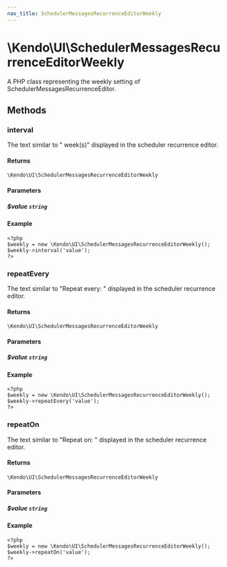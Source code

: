 ```yaml
---
nav_title: SchedulerMessagesRecurrenceEditorWeekly
---
```


# \Kendo\UI\SchedulerMessagesRecurrenceEditorWeekly

A PHP class representing the weekly setting of SchedulerMessagesRecurrenceEditor.


## Methods

### interval
The text similar to " week(s)" displayed in the scheduler recurrence editor.

#### Returns
`\Kendo\UI\SchedulerMessagesRecurrenceEditorWeekly`

#### Parameters

##### $value `string`



#### Example 
    <?php
    $weekly = new \Kendo\UI\SchedulerMessagesRecurrenceEditorWeekly();
    $weekly->interval('value');
    ?>

### repeatEvery
The text similar to "Repeat every: " displayed in the scheduler recurrence editor.

#### Returns
`\Kendo\UI\SchedulerMessagesRecurrenceEditorWeekly`

#### Parameters

##### $value `string`



#### Example 
    <?php
    $weekly = new \Kendo\UI\SchedulerMessagesRecurrenceEditorWeekly();
    $weekly->repeatEvery('value');
    ?>

### repeatOn
The text similar to "Repeat on: " displayed in the scheduler recurrence editor.

#### Returns
`\Kendo\UI\SchedulerMessagesRecurrenceEditorWeekly`

#### Parameters

##### $value `string`



#### Example 
    <?php
    $weekly = new \Kendo\UI\SchedulerMessagesRecurrenceEditorWeekly();
    $weekly->repeatOn('value');
    ?>

